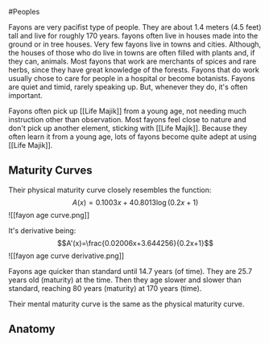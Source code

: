 #Peoples 

Fayons are very pacifist type of people. They are about 1.4 meters (4.5 feet) tall and live for roughly 170 years. fayons often live in houses made into the ground or in tree houses. Very few fayons live in towns and cities. Although, the houses of those who do live in towns are often filled with plants and, if they can, animals. Most fayons that work are merchants of spices and rare herbs, since they have great knowledge of the forests. Fayons that do work usually chose to care for people in a hospital or become botanists. Fayons are quiet and timid, rarely speaking up. But, whenever they do, it's often important.

Fayons often pick up [[Life Majik]] from a young age, not needing much instruction other than observation. Most fayons feel close to nature and don't pick up another element, sticking with [[Life Majik]]. Because they often learn it from a young age, lots of fayons become quite adept at using [[Life Majik]].
## Maturity Curves
Their physical maturity curve closely resembles the function: $$A(x)=0.1003x+40.8013\log\left(0.2x+1\right)$$
![[fayon age curve.png]]

It's derivative being: $$A'(x)=\frac{0.02006x+3.644256}{0.2x+1}$$
![[fayon age curve derivative.png]]

Fayons age quicker than standard until 14.7 years (of time). They are 25.7 years old (maturity) at the time. Then they age slower and slower than standard, reaching 80 years (maturity) at 170 years (time).

Their mental maturity curve is the same as the physical maturity curve.

## Anatomy